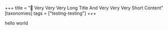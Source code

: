 +++
title = "📝 Very Very Very Long Title And Very Very Very Short Content"
[taxonomies]
  tags = ["testing-testing"]
+++

hello world
